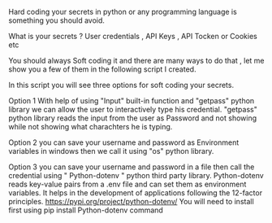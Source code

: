 Hard coding your secrets in python or any programming language is something you should avoid.

What is your secrets ?
User credentials , API Keys , API Tocken or Cookies etc

You should always Soft coding it and there are many ways to do that , let me show you a few of them in the following script I created.

In this script you will see three options for soft coding your secrets.

Option 1 With help of using "Input" built-in function and  "getpass" python library we can allow the user to interactively type his credential.
"getpass" python library reads the input from the user as Password and not showing while not showing what charachters he is typing.



Option 2 you can save your username and password as Environment variables in windows then we call it using "os" python library.
 


Option 3 you can save your username and password in a file then  call the  credential  using " Python-dotenv " python third party library.
Python-dotenv reads key-value pairs from a .env file and can set them as environment variables. It helps in the development of applications following the 12-factor principles.
https://pypi.org/project/python-dotenv/
You will need to install first using pip install Python-dotenv command





